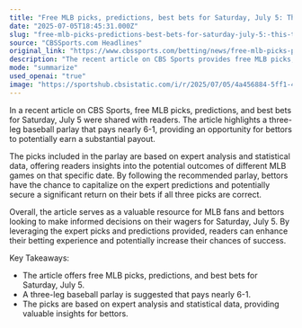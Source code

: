 ```yaml
---
title: "Free MLB picks, predictions, best bets for Saturday, July 5: This three-leg baseball parlay pays nearly 6-1"
date: "2025-07-05T18:45:31.000Z"
slug: "free-mlb-picks-predictions-best-bets-for-saturday-july-5:-this-three-leg-baseball-parlay-pays-nearly-6-1"
source: "CBSSports.com Headlines"
original_link: "https://www.cbssports.com/betting/news/free-mlb-picks-predictions-best-bets-for-saturday-july-5-this-three-leg-baseball-parlay-pays-over-6-1/"
description: "The recent article on CBS Sports provides free MLB picks, predictions, and best bets for Saturday, July 5, including a three-leg baseball parlay with a potential payout of nearly 6-1. The picks are backed by expert analysis and statistical data, offering readers valuable insights into potential outcomes of MLB games on that date. By following the recommended parlay, bettors have the opportunity to capitalize on expert predictions and potentially earn a significant return on their wagers. Overall, the article serves as a useful resource for MLB fans and bettors looking to make informed decisions on their bets for July 5."
mode: "summarize"
used_openai: "true"
image: "https://sportshub.cbsistatic.com/i/r/2025/07/05/4a456884-5ff1-4bf1-a9d8-d1b73f5c1ab3/thumbnail/1200x675/720ba0c33fa2bc26b30e23838c2f3d37/juan-soto-new-york-mets-imagn-images.jpg"
---
```


In a recent article on CBS Sports, free MLB picks, predictions, and best bets for Saturday, July 5 were shared with readers. The article highlights a three-leg baseball parlay that pays nearly 6-1, providing an opportunity for bettors to potentially earn a substantial payout.

The picks included in the parlay are based on expert analysis and statistical data, offering readers insights into the potential outcomes of different MLB games on that specific date. By following the recommended parlay, bettors have the chance to capitalize on the expert predictions and potentially secure a significant return on their bets if all three picks are correct.

Overall, the article serves as a valuable resource for MLB fans and bettors looking to make informed decisions on their wagers for Saturday, July 5. By leveraging the expert picks and predictions provided, readers can enhance their betting experience and potentially increase their chances of success.

Key Takeaways:
- The article offers free MLB picks, predictions, and best bets for Saturday, July 5.
- A three-leg baseball parlay is suggested that pays nearly 6-1.
- The picks are based on expert analysis and statistical data, providing valuable insights for bettors.
